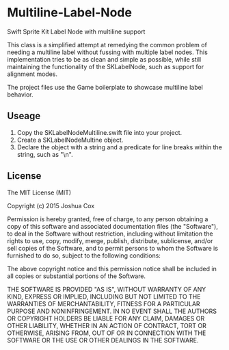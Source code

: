 # Multiline-Label-Node
Swift Sprite Kit Label Node with multiline support

This class is a simplified attempt at remedying the common problem of needing a multiline label without fussing with multiple label nodes.
This implementation tries to be as clean and simple as possible, while still maintaining the functionality of the SKLabelNode, such as support for alignment modes.

The project files use the Game boilerplate to showcase multiline label behavior.

## Useage
1. Copy the SKLabelNodeMultiline.swift file into your project.
2. Create a SKLabelNodeMultine object.
3. Declare the object with a string and a predicate for line breaks within the string, such as "\n".

## License

The MIT License (MIT)

Copyright (c) 2015 Joshua Cox

Permission is hereby granted, free of charge, to any person obtaining a copy
of this software and associated documentation files (the "Software"), to deal
in the Software without restriction, including without limitation the rights
to use, copy, modify, merge, publish, distribute, sublicense, and/or sell
copies of the Software, and to permit persons to whom the Software is
furnished to do so, subject to the following conditions:

The above copyright notice and this permission notice shall be included in
all copies or substantial portions of the Software.

THE SOFTWARE IS PROVIDED "AS IS", WITHOUT WARRANTY OF ANY KIND, EXPRESS OR
IMPLIED, INCLUDING BUT NOT LIMITED TO THE WARRANTIES OF MERCHANTABILITY,
FITNESS FOR A PARTICULAR PURPOSE AND NONINFRINGEMENT. IN NO EVENT SHALL THE
AUTHORS OR COPYRIGHT HOLDERS BE LIABLE FOR ANY CLAIM, DAMAGES OR OTHER
LIABILITY, WHETHER IN AN ACTION OF CONTRACT, TORT OR OTHERWISE, ARISING FROM,
OUT OF OR IN CONNECTION WITH THE SOFTWARE OR THE USE OR OTHER DEALINGS IN
THE SOFTWARE.
